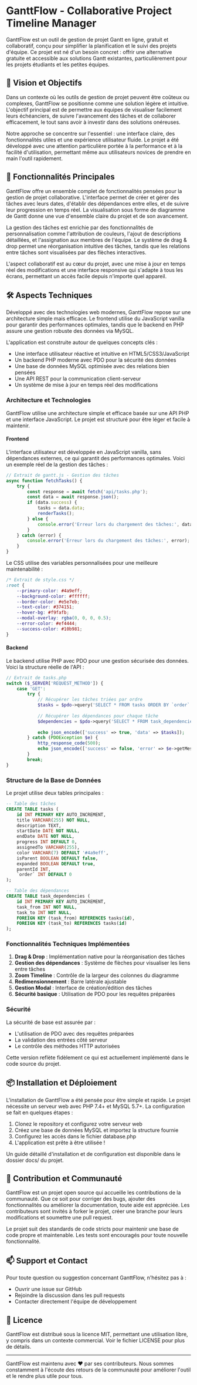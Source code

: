 # GanttFlow - Collaborative Project Timeline Manager

GanttFlow est un outil de gestion de projet Gantt en ligne, gratuit et collaboratif, conçu pour simplifier la planification et le suivi des projets d'équipe. Ce projet est né d'un besoin concret : offrir une alternative gratuite et accessible aux solutions Gantt existantes, particulièrement pour les projets étudiants et les petites équipes.

## 🌟 Vision et Objectifs

Dans un contexte où les outils de gestion de projet peuvent être coûteux ou complexes, GanttFlow se positionne comme une solution légère et intuitive. L'objectif principal est de permettre aux équipes de visualiser facilement leurs échéanciers, de suivre l'avancement des tâches et de collaborer efficacement, le tout sans avoir à investir dans des solutions onéreuses.

Notre approche se concentre sur l'essentiel : une interface claire, des fonctionnalités utiles et une expérience utilisateur fluide. Le projet a été développé avec une attention particulière portée à la performance et à la facilité d'utilisation, permettant même aux utilisateurs novices de prendre en main l'outil rapidement.

## 💫 Fonctionnalités Principales

GanttFlow offre un ensemble complet de fonctionnalités pensées pour la gestion de projet collaborative. L'interface permet de créer et gérer des tâches avec leurs dates, d'établir des dépendances entre elles, et de suivre leur progression en temps réel. La visualisation sous forme de diagramme de Gantt donne une vue d'ensemble claire du projet et de son avancement.

La gestion des tâches est enrichie par des fonctionnalités de personnalisation comme l'attribution de couleurs, l'ajout de descriptions détaillées, et l'assignation aux membres de l'équipe. Le système de drag & drop permet une réorganisation intuitive des tâches, tandis que les relations entre tâches sont visualisées par des flèches interactives.

L'aspect collaboratif est au cœur du projet, avec une mise à jour en temps réel des modifications et une interface responsive qui s'adapte à tous les écrans, permettant un accès facile depuis n'importe quel appareil.

## 🛠 Aspects Techniques

Développé avec des technologies web modernes, GanttFlow repose sur une architecture simple mais efficace. Le frontend utilise du JavaScript vanilla pour garantir des performances optimales, tandis que le backend en PHP assure une gestion robuste des données via MySQL.

L'application est construite autour de quelques concepts clés :
- Une interface utilisateur réactive et intuitive en HTML5/CSS3/JavaScript
- Un backend PHP moderne avec PDO pour la sécurité des données
- Une base de données MySQL optimisée avec des relations bien pensées
- Une API REST pour la communication client-serveur
- Un système de mise à jour en temps réel des modifications

### Architecture et Technologies

GanttFlow utilise une architecture simple et efficace basée sur une API PHP et une interface JavaScript. Le projet est structuré pour être léger et facile à maintenir.

#### Frontend
L'interface utilisateur est développée en JavaScript vanilla, sans dépendances externes, ce qui garantit des performances optimales. Voici un exemple réel de la gestion des tâches :

```javascript
// Extrait de gantt.js - Gestion des tâches
async function fetchTasks() {
    try {
        const response = await fetch('api/tasks.php');
        const data = await response.json();
        if (data.success) {
            tasks = data.data;
            renderTasks();
        } else {
            console.error('Erreur lors du chargement des tâches:', data.error);
        }
    } catch (error) {
        console.error('Erreur lors du chargement des tâches:', error);
    }
}
```

Le CSS utilise des variables personnalisées pour une meilleure maintenabilité :

```css
/* Extrait de style.css */
:root {
    --primary-color: #4a9eff;
    --background-color: #ffffff;
    --border-color: #e5e7eb;
    --text-color: #374151;
    --hover-bg: #f9fafb;
    --modal-overlay: rgba(0, 0, 0, 0.5);
    --error-color: #ef4444;
    --success-color: #10b981;
}
```

#### Backend

Le backend utilise PHP avec PDO pour une gestion sécurisée des données. Voici la structure réelle de l'API :

```php
// Extrait de tasks.php
switch ($_SERVER['REQUEST_METHOD']) {
    case 'GET':
        try {
            // Récupérer les tâches triées par ordre
            $tasks = $pdo->query('SELECT * FROM tasks ORDER BY `order` ASC, id ASC')->fetchAll();
            
            // Récupérer les dépendances pour chaque tâche
            $dependencies = $pdo->query('SELECT * FROM task_dependencies')->fetchAll();
            
            echo json_encode(['success' => true, 'data' => $tasks]);
        } catch (PDOException $e) {
            http_response_code(500);
            echo json_encode(['success' => false, 'error' => $e->getMessage()]);
        }
        break;
}
```

### Structure de la Base de Données

Le projet utilise deux tables principales :

```sql
-- Table des tâches
CREATE TABLE tasks (
    id INT PRIMARY KEY AUTO_INCREMENT,
    title VARCHAR(255) NOT NULL,
    description TEXT,
    startDate DATE NOT NULL,
    endDate DATE NOT NULL,
    progress INT DEFAULT 0,
    assignedTo VARCHAR(255),
    color VARCHAR(7) DEFAULT '#4a9eff',
    isParent BOOLEAN DEFAULT false,
    expanded BOOLEAN DEFAULT true,
    parentId INT,
    `order` INT DEFAULT 0
);

-- Table des dépendances
CREATE TABLE task_dependencies (
    id INT PRIMARY KEY AUTO_INCREMENT,
    task_from INT NOT NULL,
    task_to INT NOT NULL,
    FOREIGN KEY (task_from) REFERENCES tasks(id),
    FOREIGN KEY (task_to) REFERENCES tasks(id)
);
```

### Fonctionnalités Techniques Implémentées

1. **Drag & Drop** : Implémentation native pour la réorganisation des tâches
2. **Gestion des dépendances** : Système de flèches pour visualiser les liens entre tâches
3. **Zoom Timeline** : Contrôle de la largeur des colonnes du diagramme
4. **Redimensionnement** : Barre latérale ajustable
5. **Gestion Modal** : Interface de création/édition des tâches
6. **Sécurité basique** : Utilisation de PDO pour les requêtes préparées

### Sécurité

La sécurité de base est assurée par :
- L'utilisation de PDO avec des requêtes préparées
- La validation des entrées côté serveur
- Le contrôle des méthodes HTTP autorisées

Cette version reflète fidèlement ce qui est actuellement implémenté dans le code source du projet.

## 📦 Installation et Déploiement

L'installation de GanttFlow a été pensée pour être simple et rapide. Le projet nécessite un serveur web avec PHP 7.4+ et MySQL 5.7+. La configuration se fait en quelques étapes :

1. Clonez le repository et configurez votre serveur web
2. Créez une base de données MySQL et importez la structure fournie
3. Configurez les accès dans le fichier database.php
4. L'application est prête à être utilisée !

Un guide détaillé d'installation et de configuration est disponible dans le dossier docs/ du projet.

## 🤝 Contribution et Communauté

GanttFlow est un projet open source qui accueille les contributions de la communauté. Que ce soit pour corriger des bugs, ajouter des fonctionnalités ou améliorer la documentation, toute aide est appréciée. Les contributeurs sont invités à forker le projet, créer une branche pour leurs modifications et soumettre une pull request.

Le projet suit des standards de code stricts pour maintenir une base de code propre et maintenable. Les tests sont encouragés pour toute nouvelle fonctionnalité.

## 📫 Support et Contact

Pour toute question ou suggestion concernant GanttFlow, n'hésitez pas à :
- Ouvrir une issue sur GitHub
- Rejoindre la discussion dans les pull requests
- Contacter directement l'équipe de développement

## 📝 Licence

GanttFlow est distribué sous la licence MIT, permettant une utilisation libre, y compris dans un contexte commercial. Voir le fichier LICENSE pour plus de détails.

---

GanttFlow est maintenu avec ❤️ par ses contributeurs. Nous sommes constamment à l'écoute des retours de la communauté pour améliorer l'outil et le rendre plus utile pour tous.
